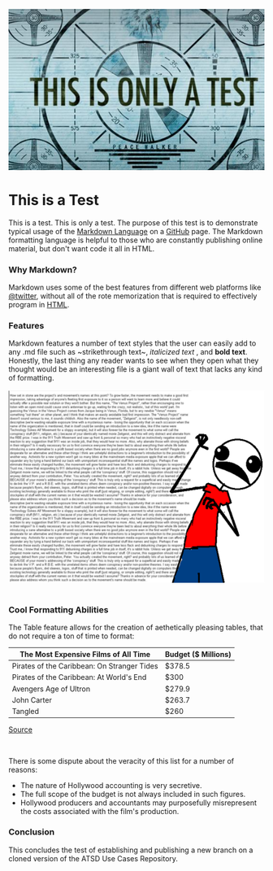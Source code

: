 ![test](Images/test1.jpg)
# This is a Test <br>
This is a test. This is only a test. The purpose of this test is to demonstrate typical usage of the [Markdown Language](http://www.markdowntutorial.com/) on a [GitHub](www.github.com) page. The Markdown formatting language is helpful to those
who are constantly publishing online material, but don't want code it all in HTML. <br>
### Why Markdown? <br>
Markdown uses some of the best features from different web platforms like [@twitter](www.twitter.com), without all of the
rote memorization that is required to effectively program in [HTML](http://www.ascii.cl/htmlcodes.htm). <br>
### Features <br>
Markdown features a number of text styles that the user can easily add to any .md file such as ~strikethrough text~, _italicized text_ , and **bold text**. Honestly, the last thing any reader wants to see when they open what they thought would be an interesting file is a giant wall of text that lacks any kind of formatting. <br><br>
![walloftext](Images/Test2.png) <br><br>

### Cool Formatting Abilities <br>
The Table feature allows for the creation of aethetically pleasing tables, that do not require a ton of time to format: <br>

The Most Expensive Films of All Time | Budget ($ Millions)
-------|-------
Pirates of the Caribbean: On Stranger Tides | $378.5
Pirates of the Caribbean: At World's End | $300
Avengers Age of Ultron | $279.9
John Carter | $263.7
Tangled | $260

[Source](Resources/Test.txt)

<br>

There is some dispute about the veracity of this list for a number of reasons:
* The nature of Hollywood accounting is very secretive.
* The full scope of the budget is not always included in such figures.
* Hollywood producers and accountants may purposefully misrepresent the costs associated with the film's production.

### Conclusion <br>
This concludes the test of establishing and publishing a new branch on a cloned version of the ATSD Use Cases Repository.
